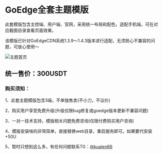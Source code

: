 # GoEdge全套主题模版

此套模版包含主控端、用户端、官网，采用统一布局和配色，适配手机端，可在对应截图目录查看页面效果。

该模版已针对GoEdgeCDN系统1.3.9～1.4.3版本进行适配，无须担心不兼容的问题，可放心使用～

![主题首页][1]


## 统一售价：**300USDT**

### 购买须知：

1、此套主题模版包含3端，不单独售卖(不小刀，不议价)

2、购买用户享受免费升级(升级仅限bug修复或goedge版本更新不兼容问题)

3、一对一技术支持，模版相关问题免费咨询(仅限付费购买用户咨询)

4、模版安装啥的非常简单，直接替换web目录，重启服务即可。如果要代安装+50U

5、暂时只想到这么多，有任何问题联系TG：[@kuaien66][2]


  [1]: https://bbs.naixi.net/data/attachment/forum/202408/14/160629czyrfb14b6fq22sq.png
  [2]: https://t.me/kuaien66